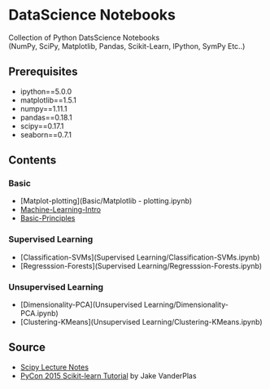 # DataScience Notebooks

Collection of Python DatsScience Notebooks  
(NumPy, SciPy, Matplotlib, Pandas, Scikit-Learn, IPython, SymPy Etc..)

## Prerequisites

- ipython==5.0.0
- matplotlib==1.5.1
- numpy==1.11.1
- pandas==0.18.1
- scipy==0.17.1
- seaborn==0.7.1

## Contents

### Basic

- [Matplot-plotting](Basic/Matplotlib - plotting.ipynb)
- [Machine-Learning-Intro](Basic/Machine-Learning-Intro.ipynb)
- [Basic-Principles](Basic/Basic-Principles.ipynb)

### Supervised Learning

- [Classification-SVMs](Supervised Learning/Classification-SVMs.ipynb)
- [Regresssion-Forests](Supervised Learning/Regresssion-Forests.ipynb)
	
### Unsupervised Learning

- [Dimensionality-PCA](Unsupervised Learning/Dimensionality-PCA.ipynb)
- [Clustering-KMeans](Unsupervised Learning/Clustering-KMeans.ipynb)

## Source

- [Scipy Lecture Notes](http://www.scipy-lectures.org/)
- [PyCon 2015 Scikit-learn Tutorial](https://github.com/jakevdp/sklearn_pycon2015) by Jake VanderPlas
